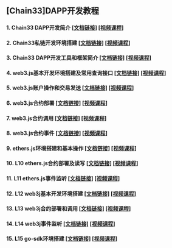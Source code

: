 ## [Chain33]DAPP开发教程

#### 1. Chain33 DAPP开发简介  [[文档链接]](https://github.com/andyYuanFZM/Chain33_Dapp_develop/blob/main/L1%20Chain33%20DAPP%E5%BC%80%E5%8F%91%E7%AE%80%E4%BB%8B/L1_readme.md)  [[视频课程]](https://www.bilibili.com/video/BV1BM411v745/?share_source=copy_web&vd_source=6dc648c02f2bdc5a6e650dadc1136eed)  
#### 2. Chain33私链开发环境搭建  [[文档链接]](https://github.com/andyYuanFZM/Chain33_Dapp_develop/blob/main/L2%20Chain33%E7%A7%81%E9%93%BE%E5%BC%80%E5%8F%91%E7%8E%AF%E5%A2%83%E6%90%AD%E5%BB%BA/L2_readme.md)  [[视频课程]](https://www.bilibili.com/video/BV1JY411B7Jc/?share_source=copy_web&vd_source=6dc648c02f2bdc5a6e650dadc1136eed)  
#### 3. Chain33 DAPP开发工具和框架简介  [[文档链接]](https://github.com/andyYuanFZM/Chain33_Dapp_develop/blob/main/L3%20Chain33%20DAPP%E5%BC%80%E5%8F%91%E5%B7%A5%E5%85%B7%E5%92%8C%E6%A1%86%E6%9E%B6%E7%AE%80%E4%BB%8B/L3_readme.md)  [[视频课程]](https://www.bilibili.com/video/BV1654y1A7ar/?share_source=copy_web&vd_source=6dc648c02f2bdc5a6e650dadc1136eed)  
#### 4. web3.js基本开发环境搭建及常用查询接口  [[文档链接]](https://github.com/andyYuanFZM/Chain33_Dapp_develop/blob/main/L4%20web3.js%E5%9F%BA%E6%9C%AC%E5%BC%80%E5%8F%91%E7%8E%AF%E5%A2%83%E6%90%AD%E5%BB%BA/L4_readme.md)  [[视频课程]](https://www.bilibili.com/video/BV1pA41127sK/?share_source=copy_web&vd_source=6dc648c02f2bdc5a6e650dadc1136eed)  
#### 5. web3.js账户操作和交易发送  [[文档链接]](https://github.com/andyYuanFZM/Chain33_Dapp_develop/blob/main/L5%20web3.js%E8%B4%A6%E6%88%B7%E6%93%8D%E4%BD%9C%E5%92%8C%E4%BA%A4%E6%98%93%E5%8F%91%E9%80%81/L5_readme.md)  [[视频课程]](https://www.bilibili.com/video/BV1p54y1w7go/?share_source=copy_web&vd_source=6dc648c02f2bdc5a6e650dadc1136eed)  
#### 6. web3.js合约部署  [[文档链接]](https://github.com/andyYuanFZM/Chain33_Dapp_develop/blob/main/L6%20web3.js%E5%90%88%E7%BA%A6%E9%83%A8%E7%BD%B2/L6_readme.md)  [[视频课程]](https://www.bilibili.com/video/BV1x24y1H7zj/?share_source=copy_web)  
#### 7. web3.js合约调用  [[文档链接]](https://github.com/andyYuanFZM/Chain33_Dapp_develop/blob/main/L7%20web3.js%E5%90%88%E7%BA%A6%E8%AF%BB%E5%86%99/L7_readme.md)  [[视频课程]](https://www.bilibili.com/video/BV1Lo4y1r7Sb/?share_source=copy_web&vd_source=6dc648c02f2bdc5a6e650dadc1136eed)  
#### 8. web3.js合约事件  [[文档链接]](https://github.com/andyYuanFZM/Chain33_Dapp_develop/blob/main/L8%20web3.js%E5%90%88%E7%BA%A6%E4%BA%8B%E4%BB%B6/L8_readme.md)  [[视频课程]](https://www.bilibili.com/video/BV1ok4y187Yo/?share_source=copy_web&vd_source=6dc648c02f2bdc5a6e650dadc1136eed)  
#### 9. ethers.js环境搭建和基本操作  [[文档链接]](https://github.com/andyYuanFZM/Chain33_Dapp_develop/blob/main/L9%20ethers.js%E7%8E%AF%E5%A2%83%E6%90%AD%E5%BB%BA%E5%92%8C%E5%9F%BA%E6%9C%AC%E6%93%8D%E4%BD%9C/L9_readme.md)  [[视频课程]](https://www.bilibili.com/video/BV1Y84y1A7Mh/?share_source=copy_web&vd_source=6dc648c02f2bdc5a6e650dadc1136eed) 
#### 10. L10 ethers.js合约部署及读写  [[文档链接]](https://github.com/andyYuanFZM/Chain33_Dapp_develop/blob/main/L10%20ethers.js%E5%90%88%E7%BA%A6%E9%83%A8%E7%BD%B2%E5%8F%8A%E8%AF%BB%E5%86%99/L10_readme.md)  [[视频课程]](https://www.bilibili.com/video/BV13g4y1x7P3/?share_source=copy_web&vd_source=6dc648c02f2bdc5a6e650dadc1136eed) 
#### 11. L11 ethers.js事件监听  [[文档链接]](https://github.com/andyYuanFZM/Chain33_Dapp_develop/blob/main/L11%20ethers.js%E4%BA%8B%E4%BB%B6%E7%9B%91%E5%90%AC/L11_readme.md)  [[视频课程]](https://www.bilibili.com/video/BV1wv4y157wP/?share_source=copy_web&vd_source=6dc648c02f2bdc5a6e650dadc1136eed)   
#### 12. L12 web3j基本开发环境搭建  [[文档链接]](https://github.com/andyYuanFZM/Chain33_Dapp_develop/blob/main/L12%20web3j%E5%9F%BA%E6%9C%AC%E5%BC%80%E5%8F%91%E7%8E%AF%E5%A2%83%E6%90%AD%E5%BB%BA/L12_readme.md)  [[视频课程]](https://www.bilibili.com/video/BV1LN411N7M4/?share_source=copy_web)   
#### 13. L13 web3j合约部署和调用  [[文档链接]](https://github.com/andyYuanFZM/Chain33_Dapp_develop/blob/main/L13%20web3j%E5%90%88%E7%BA%A6%E9%83%A8%E7%BD%B2%E5%8F%8A%E8%AF%BB%E5%86%99/L13_readme.md)  [[视频课程]](https://www.bilibili.com/video/BV1tM4y1277E/?share_source=copy_web&vd_source=6dc648c02f2bdc5a6e650dadc1136eed)   
#### 14. L14 web3j事件监听  [[文档链接]](https://github.com/andyYuanFZM/Chain33_Dapp_develop/blob/main/L14%20web3j%E4%BA%8B%E4%BB%B6%E7%9B%91%E5%90%AC/L14_readme.md)  [[视频课程]](https://www.bilibili.com/video/BV1HM411T7Gn/?share_source=copy_web&vd_source=6dc648c02f2bdc5a6e650dadc1136eed)  
#### 15. L15 go-sdk环境搭建  [[文档链接]](https://github.com/andyYuanFZM/Chain33_Dapp_develop/blob/main/L15%20go-sdk%E7%8E%AF%E5%A2%83%E6%90%AD%E5%BB%BA/l15_readme.md)  [[视频课程]](https://www.bilibili.com/video/BV1sT411x79J/?share_source=copy_web&vd_source=6dc648c02f2bdc5a6e650dadc1136eed)  
